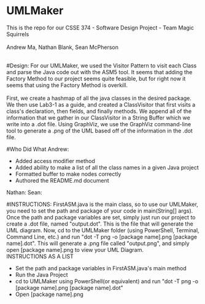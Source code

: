 # UMLMaker

This is the repo for our CSSE 374 - Software Design Project - Team Magic Squirrels
<br /><br />
Andrew Ma, Nathan Blank, Sean McPherson
<br /><br />

#Design:
For our UMLMaker, we used the Visitor Pattern to visit each Class and parse the Java code out with the ASM5 tool. It seems that adding the Factory Method to our project seems quite feasible, but for right now it seems that using the Factory Method is overkill.
<br /><br />
First, we create a hashmap of all the java classes in the desired package. We then use Lab3-1 as a guide, and created a ClassVisitor that first visits a class's declaration, then fields, and finally methods. We append all of the information that we gather in our ClassVisitor in a String Buffer which we write into a .dot file. Using GraphViz, we use the GraphViz command-line tool to generate a .png of the UML based off of the information in the .dot file.

#Who Did What
Andrew:
- Added access modifier method
- Added ability to make a list of all the class names in a given Java project
- Formatted buffer to make nodes correctly
- Authored the README.md document

Nathan:
Sean:


#INSTRUCTIONS:
FirstASM.java is the main class, so to use our UMLMaker, you need to set the path and package of your code in main(String[] args). Once the path and package variables are set, simply just run our project to create a .dot file, named "output.dot". This is the file that will generate the UML diagram. Now, cd to the UMLMaker folder (using PowerShell, Terminal, Command Line, etc.) and run "dot -T png -o [package name].png [package name].dot". This will generate a .png file called "output.png", and simply open [package name].png to view your UML Diagram.
<br />
INSTRUCTIONS AS A LIST
- Set the path and package variables in FirstASM.java's main method
- Run the Java Project
- cd to UMLMaker using PowerShell(or equivalent) and run "dot -T png -o [package name].png [package name].dot"
- Open [package name].png